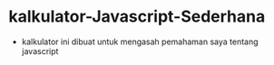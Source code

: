 # kalkulator-Javascript-Sederhana
- kalkulator ini dibuat untuk mengasah pemahaman saya tentang javascript 

